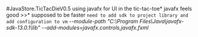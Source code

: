 #JavaStore.TicTacDieV0.5
using javafx for UI in the tic-tac-toe*
javafx feels good >>*
supposed to be faster
`need to add sdk to project library and add configuration to vm`
_--module-path "C:\Program Files\Java\javafx-sdk-13.0.1\lib" 
 --add-modules=javafx.controls,javafx.fxml_